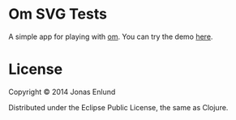 # Om SVG Tests

A simple app for playing with
[om](https://github.com/swannodette/om). You can try the demo
[here](https://jonase.github.com/om-svg-tests/).

# License

Copyright &copy; 2014 Jonas Enlund

Distributed under the Eclipse Public License, the same as Clojure.